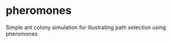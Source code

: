 pheromones
==========

Simple ant colony simulation for illustrating path selection using pheromones
